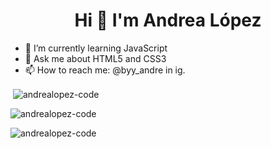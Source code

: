 <h1 align="center">Hi 👋 I'm Andrea López</h1>

- 🌱 I’m currently learning JavaScript
- 💬 Ask me about HTML5 and CSS3
- 📫 How to reach me: @byy_andre in ig.
 
<p>&nbsp;<img align="center" src="https://github-readme-stats.vercel.app/api?username=andrealopez-code&show_icons=true&locale=en" alt="andrealopez-code" /></p>  


<p><img align="center" src="https://github-readme-streak-stats.herokuapp.com/?user=andrealopez-code&" alt="andrealopez-code" /></p>  


<p><img align="left" src="https://github-readme-stats.vercel.app/api/top-langs?username=andrealopez-code&show_icons=true&locale=en&layout=compact" alt="andrealopez-code" /></p>
